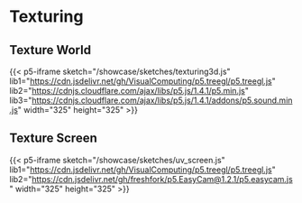 # Texturing

## Texture World 


{{< p5-iframe sketch="/showcase/sketches/texturing3d.js" lib1="https://cdn.jsdelivr.net/gh/VisualComputing/p5.treegl/p5.treegl.js"  lib2="https://cdnjs.cloudflare.com/ajax/libs/p5.js/1.4.1/p5.min.js" lib3="https://cdnjs.cloudflare.com/ajax/libs/p5.js/1.4.1/addons/p5.sound.min.js"  width="325" height="325" >}}


## Texture Screen 

{{< p5-iframe sketch="/showcase/sketches/uv_screen.js" lib1="https://cdn.jsdelivr.net/gh/VisualComputing/p5.treegl/p5.treegl.js"  lib2="https://cdn.jsdelivr.net/gh/freshfork/p5.EasyCam@1.2.1/p5.easycam.js" width="325" height="325" >}}


